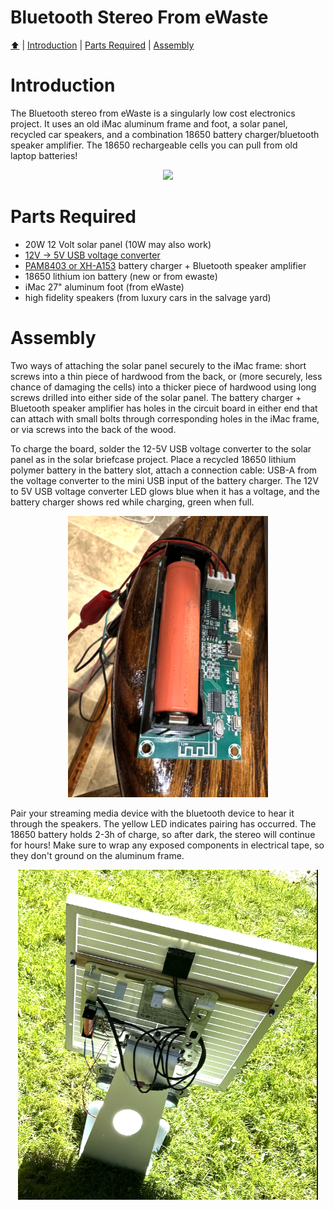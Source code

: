 <!DOCTYPE html>
<h1 id="top">Bluetooth Stereo From eWaste</h1>
<p><a href="README.md"> ⬆️</a> | <a href="bluetoothewastestereo.md#Introduction">Introduction</a> | <a href="bluetoothewastestereo.md#partslist">Parts Required</a> | <a href="bluetoothewastestereo.md#assembly">Assembly</a></p>
<h1 id="introduction">Introduction</h1>                                                                         
<p>The Bluetooth stereo from eWaste is a singularly low cost electronics project.  It uses an old iMac aluminum frame and foot, a solar panel, recycled car speakers, and a combination 18650 battery charger/bluetooth speaker amplifier.  The 18650 rechargeable cells you can pull from old laptop batteries!</p>
<p align="center"><img src="BT_stereo_02.png" width="640"></p>
<h1 id="partslist">Parts Required</h1> 
<p>
  <ul>
    <li>20W 12 Volt solar panel (10W may also work)</li>
        <li><a href="https://www.aliexpress.com/item/1005005614895112.html">12V -> 5V USB voltage converter</a></li>
        <li><a href="https://www.aliexpress.com/item/1005003399765292.html">PAM8403 or XH-A153</a> battery charger + Bluetooth speaker amplifier</li>
        <li>18650 lithium ion battery (new or from ewaste)</li>
        <li>iMac 27" aluminum foot (from eWaste)</li>
        <li>high fidelity speakers (from luxury cars in the salvage yard)</li>
  </ul>
</p>
<h1 id="assembly">Assembly</h1> 
<p>Two ways of attaching the solar panel securely to the iMac frame: short screws into a thin piece of hardwood from the back, or (more securely, less chance of damaging the cells) into a thicker piece of hardwood using long screws drilled into either side of the solar panel.  The battery charger + Bluetooth speaker amplifier has holes in the circuit board in either end that can attach with small bolts through corresponding holes in the iMac frame, or via screws into the back of the wood.   
  
To charge the board, solder the 12-5V USB voltage converter to the solar panel as in the solar briefcase project.  Place a recycled 18650 lithium polymer battery in the battery slot, attach a connection cable: USB-A from the voltage converter to the mini USB input of the battery charger.  The 12V to 5V USB voltage converter LED glows blue when it has a voltage, and the battery charger shows red while charging, green when full.  </p>
<p align="center"><img src="BT_stereo_03.png" width="320"></p>
<p>Pair your streaming media device with the bluetooth device to hear it through the speakers.  The yellow LED indicates pairing has occurred.  The 18650 battery holds 2-3h of charge, so after dark, the stereo will continue for hours!  Make sure to wrap any exposed components in electrical tape, so they don't ground on the aluminum frame. </p>
<p align="center"><img src="BT_stereo_01.png" width="480"></p>
</html>

